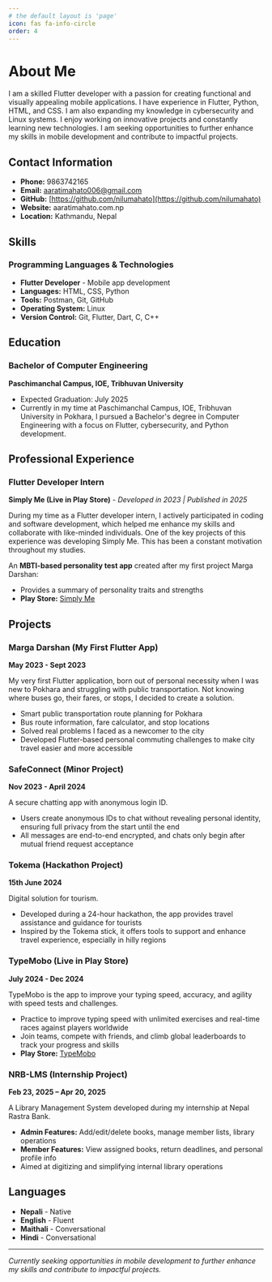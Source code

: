 ```yaml
---
# the default layout is 'page'
icon: fas fa-info-circle
order: 4
---
```


# About Me

I am a skilled Flutter developer with a passion for creating functional and visually appealing mobile applications. I have experience in Flutter, Python, HTML, and CSS. I am also expanding my knowledge in cybersecurity and Linux systems. I enjoy working on innovative projects and constantly learning new technologies. I am seeking opportunities to further enhance my skills in mobile development and contribute to impactful projects.

## Contact Information

- **Phone:** 9863742165
- **Email:** aaratimahato006@gmail.com
- **GitHub:** [https://github.com/nilumahato](https://github.com/nilumahato)
- **Website:** aaratimahato.com.np
- **Location:** Kathmandu, Nepal

## Skills

### Programming Languages & Technologies
- **Flutter Developer** - Mobile app development
- **Languages:** HTML, CSS, Python
- **Tools:** Postman, Git, GitHub
- **Operating System:** Linux
- **Version Control:** Git, Flutter, Dart, C, C++

## Education

### Bachelor of Computer Engineering
**Paschimanchal Campus, IOE, Tribhuvan University**
- Expected Graduation: July 2025
- Currently in my time at Paschimanchal Campus, IOE, Tribhuvan University in Pokhara, I pursued a Bachelor's degree in Computer Engineering with a focus on Flutter, cybersecurity, and Python development.

## Professional Experience

### Flutter Developer Intern
**Simply Me (Live in Play Store)** - *Developed in 2023 | Published in 2025*

During my time as a Flutter developer intern, I actively participated in coding and software development, which helped me enhance my skills and collaborate with like-minded individuals. One of the key projects of this experience was developing Simply Me. This has been a constant motivation throughout my studies.

An **MBTI-based personality test app** created after my first project Marga Darshan:
- Provides a summary of personality traits and strengths
- **Play Store:** [Simply Me](https://play.google.com/store/apps/details?id=com.aarati.mbti_test)

## Projects

### Marga Darshan (My First Flutter App)
**May 2023 - Sept 2023**

My very first Flutter application, born out of personal necessity when I was new to Pokhara and struggling with public transportation. Not knowing where buses go, their fares, or stops, I decided to create a solution.
- Smart public transportation route planning for Pokhara
- Bus route information, fare calculator, and stop locations
- Solved real problems I faced as a newcomer to the city
- Developed Flutter-based personal commuting challenges to make city travel easier and more accessible

### SafeConnect (Minor Project)
**Nov 2023 - April 2024**

A secure chatting app with anonymous login ID.
- Users create anonymous IDs to chat without revealing personal identity, ensuring full privacy from the start until the end
- All messages are end-to-end encrypted, and chats only begin after mutual friend request acceptance

### Tokema (Hackathon Project)
**15th June 2024**

Digital solution for tourism.
- Developed during a 24-hour hackathon, the app provides travel assistance and guidance for tourists
- Inspired by the Tokema stick, it offers tools to support and enhance travel experience, especially in hilly regions

### TypeMobo (Live in Play Store)
**July 2024 - Dec 2024**

TypeMobo is the app to improve your typing speed, accuracy, and agility with speed tests and challenges.
- Practice to improve typing speed with unlimited exercises and real-time races against players worldwide
- Join teams, compete with friends, and climb global leaderboards to track your progress and skills
- **Play Store:** [TypeMobo](https://play.google.com/store/apps/details?id=com.aarati.typing_speed_test_share)

### NRB-LMS (Internship Project)
**Feb 23, 2025 – Apr 20, 2025**

A Library Management System developed during my internship at Nepal Rastra Bank.
- **Admin Features:** Add/edit/delete books, manage member lists, library operations
- **Member Features:** View assigned books, return deadlines, and personal profile info
- Aimed at digitizing and simplifying internal library operations

## Languages

- **Nepali** - Native
- **English** - Fluent
- **Maithali** - Conversational
- **Hindi** - Conversational

---

*Currently seeking opportunities in mobile development to further enhance my skills and contribute to impactful projects.*
